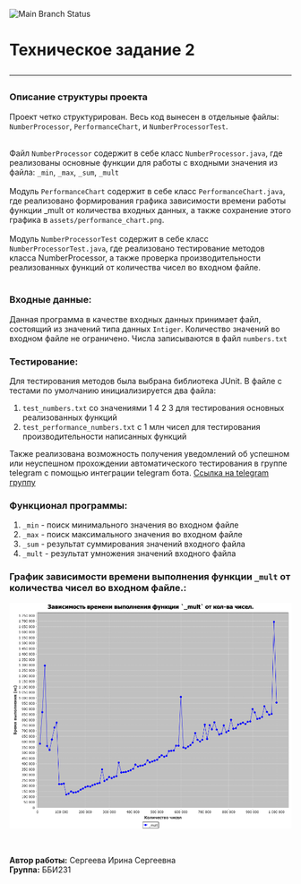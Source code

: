 ![Main Branch Status](https://github.com/youngwiings/tp_hw_2/actions/workflows/ci_cd.yml/badge.svg?branch=main)


# Техническое задание 2 <hr>

### Описание структуры проекта
Проект четко структурирован.
Весь код вынесен в отдельные файлы: `NumberProcessor`, `PerformanceChart`, и `NumberProcessorTest`.<br/><br/>

Файл `NumberProcessor` содержит в себе класс `NumberProcessor.java`, где реализованы основные функции для работы с входными значения из файла:
`_min`, `_max`, `_sum`, `_mult`<br/><br/>
Модуль `PerformanceChart` содержит в себе класс `PerformanceChart.java`, где реализовано формирования графика зависимости времени работы функции _mult от количества входных данных, а также
сохранение этого графика в `assets/performance_chart.png`.<br/><br/>
Модуль `NumberProcessorTest` содержит в себе класс `NumberProcessorTest.java`, где реализовано тестирование методов класса NumberProcessor, а также
проверка производительности реализованных функций от количества чисел во входном файле.<br/><br/>


### Входные данные:
Данная программа в качестве входных данных принимает файл, состоящий из значений типа данных `Intiger`.
Количество значений во входном файле не ограничено. Числа записываются в файл `numbers.txt`

### Тестирование:
Для тестирования методов была выбрана библиотека JUnit. В файле с тестами по умолчанию инициализируется два файла:
1) `test_numbers.txt` со значениями 1 4 2 3 для тестирования основных реализованных функций
2) `test_performance_numbers.txt` с 1 млн чисел для тестирования производительности написанных функций


Также реализована возможность получения уведомлений об успешном или неуспешном прохождении автоматического тестирования
в группе telegram с помощью интеграции telegram бота. [Ссылка на telegram группу](https://t.me/+fQl8VGWgnEZjMTMy)

### Функционал программы:
1. `_min`  - поиск минимального значения во входном файле
2. `_max`  - поиск максимального значения во входном файле
3. `_sum`  - результат суммирования значений входного файла
4. `_mult` - результат умножения значений входного файла

### График зависимости времени выполнения функции `_mult` от количества чисел во входном файле.:<br/>
![Chart](https://github.com/youngwiings/tp_hw_2/raw/master/assets/performance_chart.png)

<br/>

**Автор работы:** Сергеева Ирина Сергеевна <br/>
**Группа:** ББИ231
